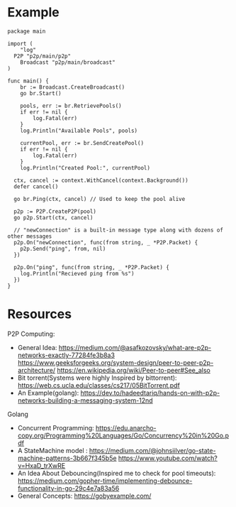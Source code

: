 # Example

```
package main

import (
	"log"
  P2P "p2p/main/p2p"
	Broadcast "p2p/main/broadcast"
)

func main() {
	br := Broadcast.CreateBroadcast()
	go br.Start()

	pools, err := br.RetrievePools()
	if err != nil {
		log.Fatal(err)
	}
	log.Println("Available Pools", pools)

	currentPool, err := br.SendCreatePool()
	if err != nil {
		log.Fatal(err)
	}
	log.Println("Created Pool:", currentPool)

  ctx, cancel := context.WithCancel(context.Background())
  defer cancel()

  go br.Ping(ctx, cancel) // Used to keep the pool alive

  p2p := P2P.CreateP2P(pool)
  go p2p.Start(ctx, cancel)

  // "newConnection" is a built-in message type along with dozens of other messages
  p2p.On("newConnection", func(from string, _ *P2P.Packet) {
    p2p.Send("ping", from, nil)
  })

  p2p.On("ping", func(from string, _ *P2P.Packet) {
    log.Println("Recieved ping from %s")
  })
}
```

# Resources

P2P Computing:

- General Idea: https://medium.com/@asafkozovsky/what-are-p2p-networks-exactly-77284fe3b8a3
  https://www.geeksforgeeks.org/system-design/peer-to-peer-p2p-architecture/
  https://en.wikipedia.org/wiki/Peer-to-peer#See_also
- Bit torrent(Systems were highly Inspired by bittorrent): https://web.cs.ucla.edu/classes/cs217/05BitTorrent.pdf
- An Example(golang): https://dev.to/hadeedtariq/hands-on-with-p2p-networks-building-a-messaging-system-12nd

Golang

- Concurrent Programming: https://edu.anarcho-copy.org/Programming%20Languages/Go/Concurrency%20in%20Go.pdf
- A StateMachine model : https://medium.com/@johnsiilver/go-state-machine-patterns-3b667f345b5e
  https://www.youtube.com/watch?v=HxaD_trXwRE
- An Idea About Debouncing(Inspired me to check for pool timeouts): https://medium.com/gopher-time/implementing-debounce-functionality-in-go-29c4e7a83a56
- General Concepts: https://gobyexample.com/
